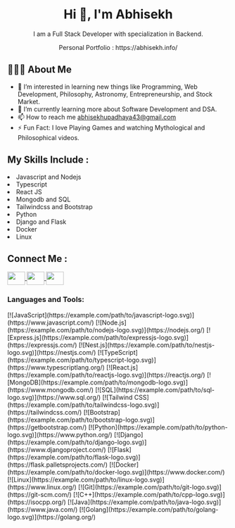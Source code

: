 <h1 align="center">Hi 👋, I'm Abhisekh</h1>
<p align="center">I am a Full Stack Developer with specialization in Backend.</p>
<p align="center">Personal Portfolio : https://abhisekh.info/</p>
<h2>👨🏻‍💻  About Me</h2>

- 👀 I’m interested in learning new things like Programming, Web Development, Philosophy, Astronomy, Entrepreneurship, and Stock Market.
- 🌱 I’m currently learning more about Software Development and DSA.
- 📫 How to reach me abhisekhupadhaya43@gmail.com
- ⚡ Fun Fact: I love Playing Games and watching Mythological and Philosophical videos.


<div>
  <h2>My Skills Include :</h2>
   <li>Javascript and Nodejs</li>
   <li>Typescript</li>
   <li>React JS</li>
   <li>Mongodb and SQL</li>
   <li>Tailwindcss and Bootstrap</li>
   <li>Python</li>
   <li>Django and Flask</li>
   <li>Docker</li>
   <li>Linux</li>
</div>


<div>
  <h2>Connect Me :</h2>
  <a href="https://twitter.com/AbhisekUpadhay5" target="_blank" rel="nofollow">
    <img align="center" src="https://raw.githubusercontent.com/rahuldkjain/github-profile-readme-generator/master/src/images/icons/Social/twitter.svg" alt="" height="30" width="40" style="max-width: 100%;">
  </a>
   <a href="https://www.linkedin.com/in/abhisekh-upadhaya-5208a3165/" target="_blank" rel="nofollow">
     <img align="center" src="https://raw.githubusercontent.com/rahuldkjain/github-profile-readme-generator/master/src/images/icons/Social/linked-in-alt.svg" alt="" height="30" width="40" style="max-width: 100%;">
  </a>
  <a href="https://www.instagram.com/abhisekupa/" target="_blank" rel="nofollow">
    <img align="center" src="https://raw.githubusercontent.com/rahuldkjain/github-profile-readme-generator/master/src/images/icons/Social/instagram.svg" alt="" height="30" width="40" style="max-width: 100%;">
  </a>
</div>

<h3 align="left">Languages and Tools:</h3>
<div align="left">
[![JavaScript](https://example.com/path/to/javascript-logo.svg)](https://www.javascript.com/)
[![Node.js](https://example.com/path/to/nodejs-logo.svg)](https://nodejs.org/)
[![Express.js](https://example.com/path/to/expressjs-logo.svg)](https://expressjs.com/)
[![Nest.js](https://example.com/path/to/nestjs-logo.svg)](https://nestjs.com/)
[![TypeScript](https://example.com/path/to/typescript-logo.svg)](https://www.typescriptlang.org/)
[![React.js](https://example.com/path/to/reactjs-logo.svg)](https://reactjs.org/)
[![MongoDB](https://example.com/path/to/mongodb-logo.svg)](https://www.mongodb.com/)
[![SQL](https://example.com/path/to/sql-logo.svg)](https://www.sql.org/)
[![Tailwind CSS](https://example.com/path/to/tailwindcss-logo.svg)](https://tailwindcss.com/)
[![Bootstrap](https://example.com/path/to/bootstrap-logo.svg)](https://getbootstrap.com/)
[![Python](https://example.com/path/to/python-logo.svg)](https://www.python.org/)
[![Django](https://example.com/path/to/django-logo.svg)](https://www.djangoproject.com/)
[![Flask](https://example.com/path/to/flask-logo.svg)](https://flask.palletsprojects.com/)
[![Docker](https://example.com/path/to/docker-logo.svg)](https://www.docker.com/)
[![Linux](https://example.com/path/to/linux-logo.svg)](https://www.linux.org/)
[![Git](https://example.com/path/to/git-logo.svg)](https://git-scm.com/)
[![C++](https://example.com/path/to/cpp-logo.svg)](https://isocpp.org/)
[![Java](https://example.com/path/to/java-logo.svg)](https://www.java.com/)
[![Golang](https://example.com/path/to/golang-logo.svg)](https://golang.org/)
</div>
